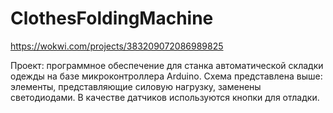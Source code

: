 # ClothesFoldingMachine

https://wokwi.com/projects/383209072086989825

Проект: программное обеспечение для станка автоматической складки одежды на базе микроконтроллера Arduino. 
Схема представлена выше: элементы, представляющие силовую нагрузку, заменены светодиодами. В качестве датчиков используются кнопки для отладки.
